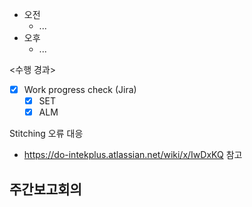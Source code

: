 - 오전
	- ...
- 오후
	- ...

<수행 경과>
- [x] Work progress check (Jira)
	- [x] SET
	- [x] ALM

Stitching 오류 대응
- https://do-intekplus.atlassian.net/wiki/x/IwDxKQ 참고

주간보고회의
- 